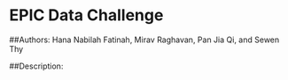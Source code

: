 # EPIC Data Challenge
##Authors:
Hana Nabilah Fatinah, Mirav Raghavan, Pan Jia Qi, and Sewen Thy

##Description:
